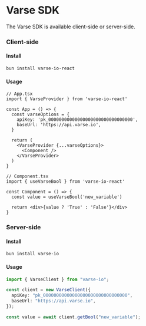 # Varse SDK

The Varse SDK is available client-side or server-side.

### Client-side
#### Install
```
bun install varse-io-react
```

#### Usage
```tsx
// App.tsx
import { VarseProvider } from 'varse-io-react'

const App = () => {
  const varseOptions = {
    apiKey: 'pk_00000000000000000000000000000000',
    baseUrl: 'https://api.varse.io',
  }

  return (
    <VarseProvider {...varseOptions}>
      <Component />
    </VarseProvider>
  )
}
```

```tsx
// Component.tsx
import { useVarseBool } from 'varse-io-react'

const Component = () => {
  const value = useVarseBool('new_variable')

  return <div>{value ? 'True' : 'False'}</div>
}
```

### Server-side

#### Install
```
bun install varse-io
```

#### Usage
```typescript
import { VarseClient } from "varse-io";

const client = new VarseClient({
  apiKey: "pk_00000000000000000000000000000000",
  baseUrl: "https://api.varse.io",
});

const value = await client.getBool("new_variable");
```